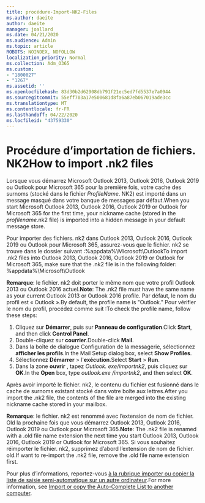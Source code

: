 ```yaml
---
title: procédure-Import-NK2-Files
ms.author: daeite
author: daeite
manager: joallard
ms.date: 04/21/2020
ms.audience: Admin
ms.topic: article
ROBOTS: NOINDEX, NOFOLLOW
localization_priority: Normal
ms.collection: Adm_O365
ms.custom:
- "1800027"
- "1267"
ms.assetid: ''
ms.openlocfilehash: 83d30b2d62908db791f21ec5ed7fd5537e7a0944
ms.sourcegitcommit: 55eff703a17e500681d8fa6a87eb067019ade3cc
ms.translationtype: MT
ms.contentlocale: fr-FR
ms.lasthandoff: 04/22/2020
ms.locfileid: "43759330"
---
```

# <a name="how-to-import-nk2-files"></a><span data-ttu-id="4fa76-102">Procédure d’importation de fichiers. NK2</span><span class="sxs-lookup"><span data-stu-id="4fa76-102">How to import .nk2 files</span></span> 

<span data-ttu-id="4fa76-103">Lorsque vous démarrez Microsoft Outlook 2013, Outlook 2016, Outlook 2019 ou Outlook pour Microsoft 365 pour la première fois, votre cache des surnoms (stocké dans le fichier *ProfileName*. NK2) est importé dans un message masqué dans votre banque de messages par défaut.</span><span class="sxs-lookup"><span data-stu-id="4fa76-103">When you start Microsoft Outlook 2013, Outlook 2016, Outlook 2019 or Outlook for Microsoft 365 for the first time, your nickname cache (stored in the *profilename*.nk2 file) is imported into a hidden message in your default message store.</span></span>

<span data-ttu-id="4fa76-104">Pour importer des fichiers. nk2 dans Outlook 2013, Outlook 2016, Outlook 2019 ou Outlook pour Microsoft 365, assurez-vous que le fichier. nk2 se trouve dans le dossier suivant :%appdata%\Microsoft\Outlook</span><span class="sxs-lookup"><span data-stu-id="4fa76-104">To import .nk2 files into Outlook 2013, Outlook 2016, Outlook 2019 or Outlook for Microsoft 365, make sure that the .nk2 file is in the following folder: %appdata%\Microsoft\Outlook</span></span>

<span data-ttu-id="4fa76-105">**Remarque**: le fichier. nk2 doit porter le même nom que votre profil Outlook 2013 ou Outlook 2016 actuel.</span><span class="sxs-lookup"><span data-stu-id="4fa76-105">**Note**: The .nk2 file must have the same name as your current Outlook 2013 or Outlook 2016 profile.</span></span> <span data-ttu-id="4fa76-106">Par défaut, le nom du profil est « Outlook ».</span><span class="sxs-lookup"><span data-stu-id="4fa76-106">By default, the profile name is "Outlook."</span></span> <span data-ttu-id="4fa76-107">Pour vérifier le nom du profil, procédez comme suit :</span><span class="sxs-lookup"><span data-stu-id="4fa76-107">To check the profile name, follow these steps:</span></span> 
1. <span data-ttu-id="4fa76-108">Cliquez sur **Démarrer**, puis sur **Panneau de configuration**.</span><span class="sxs-lookup"><span data-stu-id="4fa76-108">Click **Start**, and then click **Control Panel**.</span></span>
2. <span data-ttu-id="4fa76-109">Double-cliquez sur **courrier**.</span><span class="sxs-lookup"><span data-stu-id="4fa76-109">Double-click **Mail**.</span></span>
3. <span data-ttu-id="4fa76-110">Dans la boîte de dialogue Configuration de la messagerie, sélectionnez **afficher les profils**.</span><span class="sxs-lookup"><span data-stu-id="4fa76-110">In the Mail Setup dialog box, select **Show Profiles**.</span></span>
4. <span data-ttu-id="4fa76-111">Sélectionnez **Démarrer** > l'**exécution**.</span><span class="sxs-lookup"><span data-stu-id="4fa76-111">Select **Start** > **Run**.</span></span>
5. <span data-ttu-id="4fa76-112">Dans la zone **ouvrir** , tapez *Outlook. exe/importnk2*, puis cliquez sur **OK**.</span><span class="sxs-lookup"><span data-stu-id="4fa76-112">In the **Open** box, type *outlook.exe /importnk2*, and then select **OK**.</span></span> 

<span data-ttu-id="4fa76-113">Après avoir importé le fichier. nk2, le contenu du fichier est fusionné dans le cache de surnoms existant stocké dans votre boîte aux lettres.</span><span class="sxs-lookup"><span data-stu-id="4fa76-113">After you import the .nk2 file, the contents of the file are merged into the existing nickname cache stored in your mailbox.</span></span>

<span data-ttu-id="4fa76-114">**Remarque**: le fichier. nk2 est renommé avec l’extension de nom de fichier. Old la prochaine fois que vous démarrez Outlook 2013, Outlook 2016, Outlook 2019 ou Outlook pour Microsoft 365.</span><span class="sxs-lookup"><span data-stu-id="4fa76-114">**Note**: The .nk2 file is renamed with a .old file name extension the next time you start Outlook 2013, Outlook 2016, Outlook 2019 or Outlook for Microsoft 365.</span></span> <span data-ttu-id="4fa76-115">Si vous souhaitez réimporter le fichier. nk2, supprimez d’abord l’extension de nom de fichier. old.</span><span class="sxs-lookup"><span data-stu-id="4fa76-115">If want to re-import the .nk2 file, remove the .old file name extension first.</span></span>

<span data-ttu-id="4fa76-116">Pour plus d’informations, reportez-vous [à la rubrique importer ou copier la liste de saisie semi-automatique sur un autre ordinateur](https://support.microsoft.com/help/2806550/how-to-import-nk2-files-into-outlook%).</span><span class="sxs-lookup"><span data-stu-id="4fa76-116">For more information, see [Import or copy the Auto-Complete List to another computer](https://support.microsoft.com/help/2806550/how-to-import-nk2-files-into-outlook%).</span></span>